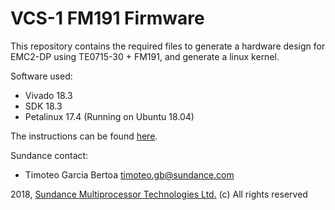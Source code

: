 # VCS-1 FM191 Firmware
This repository contains the required files to generate a hardware design for EMC2-DP using TE0715-30 + FM191, and generate a linux kernel.

Software used:
* Vivado 18.3
* SDK 18.3
* Petalinux 17.4 (Running on Ubuntu 18.04)

The instructions can be found [here](https://github.com/SundanceMultiprocessorTechnology/VCS-1/wiki/Build-Firmware).

Sundance contact: 
* Timoteo Garcia Bertoa timoteo.gb@sundance.com

2018, [Sundance Multiprocessor Technologies Ltd.](http://www.sundance.technology/) (c) All rights reserved
